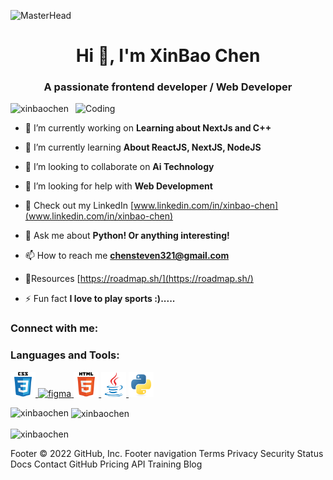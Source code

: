 ![MasterHead](https://www.digitaladlectio.com/wp-content/uploads/2020/04/New-PNC-Animated-Banners.gif)
<h1 align="center">Hi 👋, I'm XinBao Chen</h1>
<h3 align="center">A passionate frontend developer / Web Developer</h3>
<img align="right" alt="Coding" width="400" src="http://www.lovelocaldesign.com/wp-content/uploads/2016/09/process-dev-banner2.gif">

<p align="left"> <img src="https://komarev.com/ghpvc/?username=xinbaochen&label=Profile%20views&color=0e75b6&style=flat" alt="xinbaochen" /> </p>

- 🔭 I’m currently working on **Learning about NextJs and C++**

- 🌱 I’m currently learning **About ReactJS, NextJS, NodeJS**

- 👯 I’m looking to collaborate on **Ai Technology**

- 🤝 I’m looking for help with **Web Development**

- 📝 Check out my LinkedIn [www.linkedin.com/in/xinbao-chen](www.linkedin.com/in/xinbao-chen)

- 💬 Ask me about **Python! Or anything interesting!**

- 📫 How to reach me **chensteven321@gmail.com**

- 📄Resources [https://roadmap.sh/](https://roadmap.sh/)

- ⚡ Fun fact **I love to play sports :).....**

<h3 align="left">Connect with me:</h3>
<p align="left">
</p>

<h3 align="left">Languages and Tools:</h3>
<p align="left"> <a href="https://www.w3schools.com/css/" target="_blank" rel="noreferrer"> <img src="https://raw.githubusercontent.com/devicons/devicon/master/icons/css3/css3-original-wordmark.svg" alt="css3" width="40" height="40"/> </a> <a href="https://www.figma.com/" target="_blank" rel="noreferrer"> <img src="https://www.vectorlogo.zone/logos/figma/figma-icon.svg" alt="figma" width="40" height="40"/> </a> <a href="https://www.w3.org/html/" target="_blank" rel="noreferrer"> <img src="https://raw.githubusercontent.com/devicons/devicon/master/icons/html5/html5-original-wordmark.svg" alt="html5" width="40" height="40"/> </a> <a href="https://www.java.com" target="_blank" rel="noreferrer"> <img src="https://raw.githubusercontent.com/devicons/devicon/master/icons/java/java-original.svg" alt="java" width="40" height="40"/> </a> <a href="https://www.python.org" target="_blank" rel="noreferrer"> <img src="https://raw.githubusercontent.com/devicons/devicon/master/icons/python/python-original.svg" alt="python" width="40" height="40"/> </a> </p>

<p><img align="left" src="https://github-readme-stats.vercel.app/api/top-langs?username=xinbaochen&show_icons=true&locale=en&layout=compact" alt="xinbaochen" /></p>

<p>&nbsp;<img align="center" src="https://github-readme-stats.vercel.app/api?username=xinbaochen&show_icons=true&locale=en" alt="xinbaochen" /></p>

<p><img align="center" src="https://github-readme-streak-stats.herokuapp.com/?user=xinbaochen&" alt="xinbaochen" /></p>
Footer
© 2022 GitHub, Inc.
Footer navigation
Terms
Privacy
Security
Status
Docs
Contact GitHub
Pricing
API
Training
Blog
